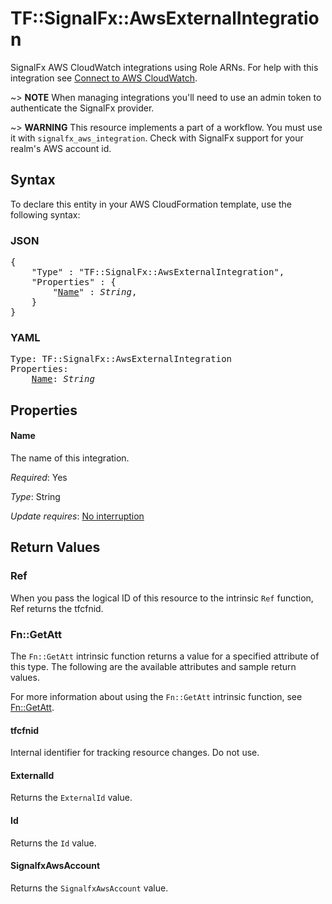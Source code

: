 # TF::SignalFx::AwsExternalIntegration

SignalFx AWS CloudWatch integrations using Role ARNs. For help with this integration see [Connect to AWS CloudWatch](https://docs.signalfx.com/en/latest/integrations/amazon-web-services.html#connect-to-aws).

~> **NOTE** When managing integrations you'll need to use an admin token to authenticate the SignalFx provider.

~> **WARNING** This resource implements a part of a workflow. You must use it with `signalfx_aws_integration`. Check with SignalFx support for your realm's AWS account id.

## Syntax

To declare this entity in your AWS CloudFormation template, use the following syntax:

### JSON

<pre>
{
    "Type" : "TF::SignalFx::AwsExternalIntegration",
    "Properties" : {
        "<a href="#name" title="Name">Name</a>" : <i>String</i>,
    }
}
</pre>

### YAML

<pre>
Type: TF::SignalFx::AwsExternalIntegration
Properties:
    <a href="#name" title="Name">Name</a>: <i>String</i>
</pre>

## Properties

#### Name

The name of this integration.

_Required_: Yes

_Type_: String

_Update requires_: [No interruption](https://docs.aws.amazon.com/AWSCloudFormation/latest/UserGuide/using-cfn-updating-stacks-update-behaviors.html#update-no-interrupt)

## Return Values

### Ref

When you pass the logical ID of this resource to the intrinsic `Ref` function, Ref returns the tfcfnid.

### Fn::GetAtt

The `Fn::GetAtt` intrinsic function returns a value for a specified attribute of this type. The following are the available attributes and sample return values.

For more information about using the `Fn::GetAtt` intrinsic function, see [Fn::GetAtt](https://docs.aws.amazon.com/AWSCloudFormation/latest/UserGuide/intrinsic-function-reference-getatt.html).

#### tfcfnid

Internal identifier for tracking resource changes. Do not use.

#### ExternalId

Returns the <code>ExternalId</code> value.

#### Id

Returns the <code>Id</code> value.

#### SignalfxAwsAccount

Returns the <code>SignalfxAwsAccount</code> value.

